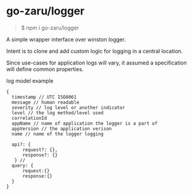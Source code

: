 # go-zaru/logger

> $ npm i go-zaru/logger

A simple wrapper interface over winston logger.

Intent is to clone and add custom logic for logging in a central location.

Since use-cases for application logs will vary, it assumed a specification will define common properties.

log model example
```
{
  timestamp // UTC ISO8061
  message // human readable
  severity // log level or another indicator
  level // the log method/level used
  correlationId
  appName // name of application the logger is a part of
  appVersion // the application verison
  name // name of the logger logging

  api?: {
      request?: {},
      response?: {}
   } //
  query: {
      request:{}
      response:{}
  }
}

```
